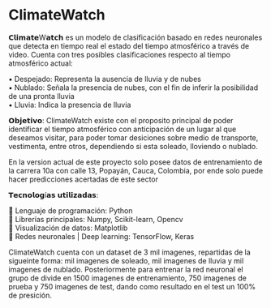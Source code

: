 # ClimateWatch
𝗖𝗹𝗶𝗺𝗮𝘁𝗲W𝗮𝘁𝗰𝗵 es un modelo de clasificación basado en redes neuronales que detecta en tiempo real el estado del tiempo atmosférico a través de video. Cuenta con tres posibles clasificaciones respecto al tiempo atmosférico actual: 

▪️ Despejado: Representa la ausencia de lluvia y de nubes                                 
▪️ Nublado: Señala la presencia de nubes, con el fin de inferir la posibilidad de una pronta lluvia                       
▪️ Lluvia: Indica la presencia de lluvia

𝗢𝗯𝗷𝗲𝘁𝗶𝘃𝗼: ClimateWatch existe con el proposito principal de poder identificar el tiempo atmosférico con anticipación de un lugar al que deseamos visitar, para poder tomar desiciones sobre medio de transporte, vestimenta, entre otros, dependiendo si esta soleado, lloviendo o nublado.

En la version actual de este proyecto solo posee datos de entrenamiento de la carrera 10a con calle 13, Popayán, Cauca, Colombia, por ende solo puede hacer predicciones acertadas de este sector

𝗧𝗲𝗰𝗻𝗼𝗹𝗼𝗴í𝗮𝘀 𝘂𝘁𝗶𝗹𝗶𝘇𝗮𝗱𝗮𝘀:

🔸 Lenguaje de programación: Python              
🔸 Librerías principales: Numpy, Scikit-learn, Opencv           
🔸 Visualización de datos: Matplotlib                
🔸 Redes neuronales | Deep learning: TensorFlow, Keras

ClimateWatch cuenta con un dataset de 3 mil imagenes, repartidas de la sigueinte forma: mil imagenes de soleado, mil imagenes de lluvia y mil imagenes de nublado. Posteriormente para entrenar la red neuronal el grupo de divide en 1500 imagenes de entrenamiento, 750 imagenes de prueba y 750 imagenes de test, dando como resultado en el test un 100% de presición. 

